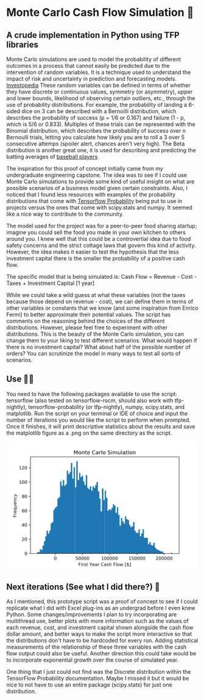 # Monte Carlo Cash Flow Simulation 🧮
## A crude implementation in Python using TFP libraries

Monte Carlo simulations are used to model the probability of different outcomes in a process that cannot easily be predicted due to the intervention of random variables. It is a technique used to understand the impact of risk and uncertainty in prediction and forecasting models. [Investopedia](https://www.investopedia.com/terms/m/montecarlosimulation.asp) These random variables can be defined in terms of whether they have discrete or continuous values, symmetry (or asymmetry), upper and lower bounds, likelihood of observing certain outliers, etc., through the use of probability distributions. For example, the probability of landing a 6-sided dice on 3 can be described with a Bernoilli distribution, which describes the probability of success (p = 1/6 or 0.167) and failure (1 - p, which is 5/6 or 0.833). Multiples of these trials can be represented with the Binomial distribution, which describes the probability of success over n Bernoulli trials, letting you calculate how likely you are to roll a 3 over 5 consecutive attemps (spoiler alert, chances aren't very high). The Beta distribution is another great one, it is used for describing and predicting the batting averages of [baseball players](http://varianceexplained.org/statistics/beta_distribution_and_baseball/).

The inspiration for this proof of concept initially came from my undergraduate engineering capstone. The idea was to see if I could use Monte Carlo simulations to provide some kind of useful insight on what are possible scenarios of a business model given certain constraints. Also, I noticed that I found less resources with examples of the probability distributions that come with [Tensorflow Probability](https://github.com/tensorflow/probability) being put to use in projects versus the ones that come with scipy.stats and numpy. It seemed like a nice way to contribute to the community.

The model used for the project was for a peer-to-peer food sharing startup; imagine you could sell the food you made in your own kitchen to others around you. I knew well that this could be a controvertial idea due to food safety concerns and the strict cottage laws that govern this kind of activity. However, the idea makes it easier to test the hypothesis that the less investment capital there is the smaller the probability of a positive cash flow.

The specific model that is being simulated is:
Cash Flow = Revenue - Cost - Taxes + Investment Capital [1 year]

While we could take a wild guess at what these variables (not the taxes because those depend on revenue - cost), we can define them in terms of other variables or constants that we know (and some inspiration from Enrico Fermi) to better approximate their potential values. The script has comments on the reasoning behind the choices of the different distributions. However, please feel free to experiment with other distributions. This is the beauty of the Monte Carlo simulation, you can change them to your liking to test different scenarios. What would happen if there is no investment capital? What about half of the possible number of orders? You can scrutinize the model in many ways to test all sorts of scenarios.

## Use 👨‍💻

You need to have the following packages available to use the script: tensorflow (also tested on tensorflow-rocm, should also work with tfp-nightly), tensorflow-probability (or tfp-nightly), numpy, scipy.stats, and matplotlib. Run the script on your terminal or IDE of choice and input the number of iterations you would like the script to perform when prompted. Once it finishes, it will print descriptive statistics about the results and save the matplotlib figure as a .png on the same directory as the script.

![5000 Iteration Sample Output](monte_carlo_5000iterations.png)

## Next iterations (See what I did there?) 🔮

As I mentioned, this prototype script was a proof of concept to see if I could replicate what I did with Excel plug-ins as an undergrad before I even knew Python. Some changes/improvements I plan to try incorporating are multithread use, better plots with more information such as the values of each revenue, cost, and investment capital shown alongside the cash flow dollar amount, and better ways to make the script more interactive so that the distributions don't have to be hardcoded for every run. Adding statistical measurements of the relationship of these three variables with the cash flow output could also be useful. Another direction this could take would be to incorporate exponential growth over the course of simulated year. 

One thing that I just could not find was the Discrete distribution within the TensorFlow Probability documentation. Maybe I missed it but it would be nice to not have to use an entire package (scipy.stats) for just one distribution.
